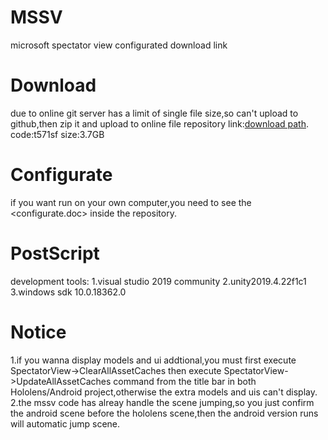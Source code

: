 # MSSV
microsoft spectator view configurated download link

# Download
due to online git server has a limit of single file size,so can't upload to github,then zip it and upload to online file repository
link:[download path](https://cowtransfer.com/s/ffcc4b6d18694a).
code:t571sf
size:3.7GB

# Configurate
if you want run on your own computer,you need to see the <configurate.doc> inside the repository.

# PostScript
development tools:
1.visual studio 2019 community
2.unity2019.4.22f1c1
3.windows sdk 10.0.18362.0

# Notice
1.if you wanna display models and ui addtional,you must first execute SpectatorView->ClearAllAssetCaches then execute SpectatorView->UpdateAllAssetCaches command from the title bar in both Hololens/Android project,otherwise the extra models and uis can't display.
2.the mssv code has alreay handle the scene jumping,so you just confirm the android scene before the hololens scene,then the android version runs will automatic jump scene. 
